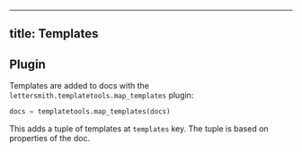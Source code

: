 ----
title: Templates
----

## Plugin

Templates are added to docs with the `lettersmith.templatetools.map_templates` plugin:

```python
docs = templatetools.map_templates(docs)
```

This adds a tuple of templates at `templates` key. The tuple is based on properties of the doc.